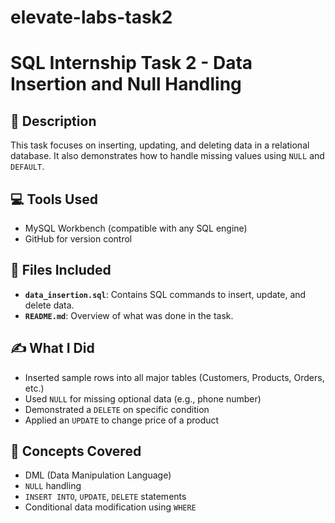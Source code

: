 # elevate-labs-task2
# SQL Internship Task 2 - Data Insertion and Null Handling

## 📌 Description
This task focuses on inserting, updating, and deleting data in a relational database. It also demonstrates how to handle missing values using `NULL` and `DEFAULT`.

## 💻 Tools Used
- MySQL Workbench (compatible with any SQL engine)
- GitHub for version control


## 📂 Files Included
- **`data_insertion.sql`**: Contains SQL commands to insert, update, and delete data.
- **`README.md`**: Overview of what was done in the task.

## ✍️ What I Did
- Inserted sample rows into all major tables (Customers, Products, Orders, etc.)
- Used `NULL` for missing optional data (e.g., phone number)
- Demonstrated a `DELETE` on specific condition
- Applied an `UPDATE` to change price of a product

## 📌 Concepts Covered
- DML (Data Manipulation Language)
- `NULL` handling
- `INSERT INTO`, `UPDATE`, `DELETE` statements
- Conditional data modification using `WHERE`



